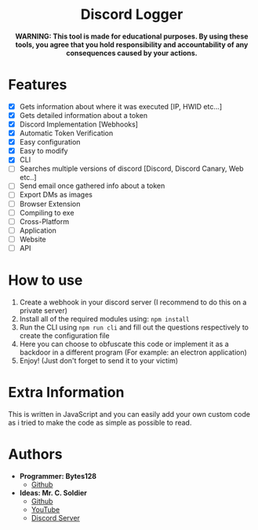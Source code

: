 <h1 align="center">Discord Logger</h1>
<p align="center"><strong>WARNING: This tool is made for educational purposes. By using these tools, you agree that you hold responsibility and accountability of any consequences caused by your actions.</strong></p>

# Features

- [x] Gets information about where it was executed [IP, HWID etc...]
- [x] Gets detailed information about a token
- [x] Discord Implementation [Webhooks]
- [x] Automatic Token Verification
- [x] Easy configuration
- [x] Easy to modify
- [x] CLI
- [ ] Searches multiple versions of discord [Discord, Discord Canary, Web etc..]
- [ ] Send email once gathered info about a token
- [ ] Export DMs as images
- [ ] Browser Extension
- [ ] Compiling to exe
- [ ] Cross-Platform
- [ ] Application
- [ ] Website
- [ ] API

# How to use

1. Create a webhook in your discord server (I recommend to do this on a private server)
2. Install all of the required modules using: `npm install`
3. Run the CLI using `npm run cli` and fill out the questions respectively to create the configuration file
4. Here you can choose to obfuscate this code or implement it as a backdoor in a different program (For example: an electron application)
5. Enjoy! (Just don't forget to send it to your victim)

# Extra Information

This is written in JavaScript and you can easily add your own custom code as i tried to make the code as simple as possible to read.

# Authors

- **Programmer: Bytes128**
  - [Github](https://github.com/Bytes128)
- **Ideas: Mr. C. Soldier**
  - [Github](https://github.com/MrCSoldier)
  - [YouTube](https://www.youtube.com/channel/UC_Fz47OeEP8vBwepJ1XDwXw)
  - [Discord Server](https://discord.gg/p8Mha2N8Tv)
